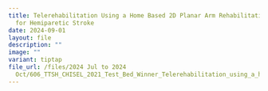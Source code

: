 ```yaml
---
title: Telerehabilitation Using a Home Based 2D Planar Arm Rehabilitation Robot
  for Hemiparetic Stroke
date: 2024-09-01
layout: file
description: ""
image: ""
variant: tiptap
file_url: /files/2024 Jul to 2024
  Oct/606_TTSH_CHISEL_2021_Test_Bed_Winner_Telerehabilitation_using_a_home_based_2D_planar_arm_rehabilitation_robot_for_hemiparetic_stroke.pdf
---
```

